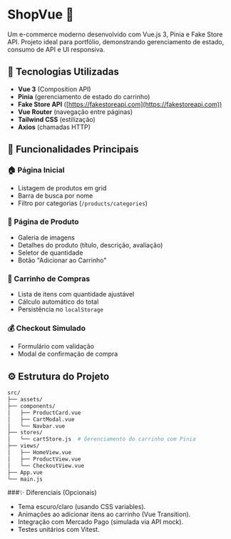 # ShopVue 🛒

Um e-commerce moderno desenvolvido com Vue.js 3, Pinia e Fake Store API. Projeto ideal para portfólio, demonstrando gerenciamento de estado, consumo de API e UI responsiva.

## 🔧 Tecnologias Utilizadas

- **Vue 3** (Composition API)
- **Pinia** (gerenciamento de estado do carrinho)
- **Fake Store API** ([https://fakestoreapi.com](https://fakestoreapi.com))
- **Vue Router** (navegação entre páginas)
- **Tailwind CSS** (estilização)
- **Axios** (chamadas HTTP)

## 🎯 Funcionalidades Principais

### 🏠 Página Inicial
- Listagem de produtos em grid
- Barra de busca por nome
- Filtro por categorias (`/products/categories`)

### 📄 Página de Produto
- Galeria de imagens
- Detalhes do produto (título, descrição, avaliação)
- Seletor de quantidade
- Botão "Adicionar ao Carrinho"

### 🛒 Carrinho de Compras
- Lista de itens com quantidade ajustável
- Cálculo automático do total
- Persistência no `localStorage`

### 💰 Checkout Simulado
- Formulário com validação
- Modal de confirmação de compra

## ⚙️ Estrutura do Projeto

```bash
src/
├── assets/
├── components/
│   ├── ProductCard.vue
│   ├── CartModal.vue
│   └── Navbar.vue
├── stores/
│   └── cartStore.js  # Gerenciamento do carrinho com Pinia
├── views/
│   ├── HomeView.vue
│   ├── ProductView.vue
│   └── CheckoutView.vue
├── App.vue
└── main.js
``````

###✨ Diferenciais (Opcionais)
- Tema escuro/claro (usando CSS variables).
- Animações ao adicionar itens ao carrinho (Vue Transition).
- Integração com Mercado Pago (simulada via API mock).
- Testes unitários com Vitest.
